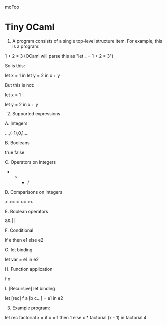 moFoo

Tiny OCaml
==========

1. A program consists of a single top-level structure item. For example, this is
a program:

1 + 2 * 3 (OCaml will parse this as "let _ = 1 + 2 * 3")

So is this:

let x = 1 in
  let y = 2 in
    x + y

But this is not:

let x = 1

let y = 2 in
  x + y

2. Supported expressions

A. Integers

...,(-1),0,1,...

B. Booleans

true false

C. Operators on integers

+ - * /

D. Comparisons on integers

< <= = >= <>

E. Boolean operators

&& ||

F. Conditional

if e then e1 else e2

G. let binding

let var = e1 in e2

H. Function application

f x

I. [Recursive] let binding

let [rec] f a [b c...] = e1 in e2

3. Example program:

let rec factorial x =
  if x = 1 then 1 else x * factorial (x - 1)
in
  factorial 4

